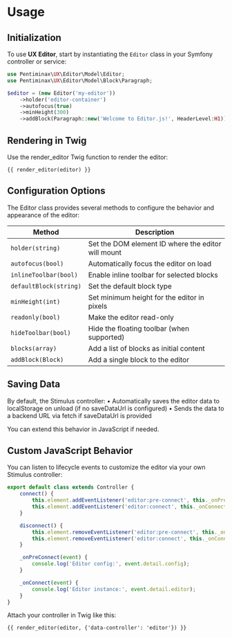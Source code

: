 # Usage

## Initialization

To use **UX Editor**, start by instantiating the `Editor` class in your Symfony controller or service:

```php
use Pentiminax\UX\Editor\Model\Editor;
use Pentiminax\UX\Editor\Model\Block\Paragraph;

$editor = (new Editor('my-editor'))
    ->holder('editor-container')
    ->autofocus(true)
    ->minHeight(300)
    ->addBlock(Paragraph::new('Welcome to Editor.js!', HeaderLevel:H1));
```

## Rendering in Twig

Use the render_editor Twig function to render the editor:

```twig
{{ render_editor(editor) }}
```

## Configuration Options

The Editor class provides several methods to configure the behavior and appearance of the editor:

| Method                 | Description                                        |
|------------------------|----------------------------------------------------|
| `holder(string)`       | Set the DOM element ID where the editor will mount |
| `autofocus(bool)`      | Automatically focus the editor on load             |
| `inlineToolbar(bool)`  | Enable inline toolbar for selected blocks          |
| `defaultBlock(string)` | Set the default block type                         |
| `minHeight(int)`       | Set minimum height for the editor in pixels        |
| `readonly(bool)`       | Make the editor read-only                          |
| `hideToolbar(bool)`    | Hide the floating toolbar (when supported)         |
| `blocks(array)`        | Add a list of blocks as initial content            |
| `addBlock(Block)`      | Add a single block to the editor                   |

## Saving Data

By default, the Stimulus controller:
•	Automatically saves the editor data to localStorage on unload (if no saveDataUrl is configured)
•	Sends the data to a backend URL via fetch if saveDataUrl is provided

You can extend this behavior in JavaScript if needed.

## Custom JavaScript Behavior

You can listen to lifecycle events to customize the editor via your own Stimulus controller:

```js
export default class extends Controller {
    connect() {
        this.element.addEventListener('editor:pre-connect', this._onPreConnect);
        this.element.addEventListener('editor:connect', this._onConnect);
    }

    disconnect() {
        this.element.removeEventListener('editor:pre-connect', this._onPreConnect);
        this.element.removeEventListener('editor:connect', this._onConnect);
    }

    _onPreConnect(event) {
        console.log('Editor config:', event.detail.config);
    }

    _onConnect(event) {
        console.log('Editor instance:', event.detail.editor);
    }
}
```

Attach your controller in Twig like this:

```twig
{{ render_editor(editor, {'data-controller': 'editor'}) }}
```
